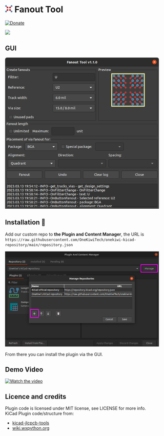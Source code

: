 # ![icon](onekiwi/icon.png) Fanout Tool

[![Donate](https://img.shields.io/badge/PayPal-Donate-brightgreen?style=flat&logo=PayPal)](https://paypal.me/phutruong811)


<img src="https://img.shields.io/badge/KiCad-v8-brightgreen?style=flat&logo=KiCad">


## GUI
![screenshot](doc/fanout_tool.png)

## Installation 💾

Add our custom repo to **the Plugin and Content Manager**, the URL is `https://raw.githubusercontent.com/OneKiwiTech/onekiwi-kicad-repository/main/repository.json`

![pcm](doc/pcm.png)

From there you can install the plugin via the GUI.


## Demo Video
[![Watch the video](https://img.youtube.com/vi/-J81S3inhoc/sddefault.jpg)](https://youtu.be/-J81S3inhoc)

## Licence and credits
Plugin code is licensed under MIT license, see LICENSE for more info.  
KiCad Plugin code/structure from:
- [kicad-jlcpcb-tools](https://github.com/Bouni/kicad-jlcpcb-tools)
- [wiki.wxpython.org](https://wiki.wxpython.org/ModelViewController)